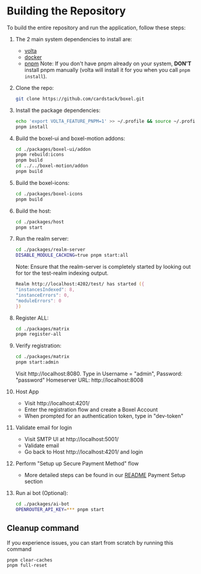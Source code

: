 # Building the Repository

To build the entire repository and run the application, follow these steps:

1. The 2 main system dependencies to install are:

   - [volta](https://docs.volta.sh/guide/getting-started)
   - [docker](https://docs.docker.com/get-docker/)
   - [pnpm](https://docs.volta.sh/advanced/pnpm) Note: If you don't have pnpm already on your system, **DON'T** install pnpm manually (volta will install it for you when you call `pnpm install`).

2. Clone the repo:

   ```zsh
   git clone https://github.com/cardstack/boxel.git
   ```

3. Install the package dependencies:

   ```zsh
   echo 'export VOLTA_FEATURE_PNPM=1' >> ~/.profile && source ~/.profile
   pnpm install
   ```

4. Build the boxel-ui and boxel-motion addons:

   ```zsh
   cd ./packages/boxel-ui/addon
   pnpm rebuild:icons
   pnpm build
   cd ../../boxel-motion/addon
   pnpm build
   ```

5. Build the boxel-icons:

   ```zsh
   cd ./packages/boxel-icons
   pnpm build
   ```

6. Build the host:

   ```zsh
   cd ./packages/host
   pnpm start
   ```

7. Run the realm server:

   ```zsh
   cd ./packages/realm-server
   DISABLE_MODULE_CACHING=true pnpm start:all
   ```

   Note: Ensure that the realm-server is completely started by looking out for tor the test-realm indexing output.

   ```zsh
   Realm http://localhost:4202/test/ has started ({
   "instancesIndexed": 8,
   "instanceErrors": 0,
   "moduleErrors": 0
   })
   ```

8. Register ALL:

   ```zsh
   cd ./packages/matrix
   pnpm register-all
   ```

9. Verify registration:

   ```zsh
   cd ./packages/matrix
   pnpm start:admin
   ```

   Visit http://localhost:8080. Type in Username = "admin", Password: "password" Homeserver URL: http://localhost:8008

10. Host App

    - Visit http://localhost:4201/
    - Enter the registration flow and create a Boxel Account
    - When prompted for an authentication token, type in "dev-token"

11. Validate email for login

    - Visit SMTP UI at http://localhost:5001/
    - Validate email
    - Go back to Host http://localhost:4201/ and login

12. Perform "Setup up Secure Payment Method" flow

    - More detailed steps can be found in our [README](README.md) Payment Setup section

13. Run ai bot (Optional):

    ```zsh
    cd ./packages/ai-bot
    OPENROUTER_API_KEY=*** pnpm start
    ```

## Cleanup command

If you experience issues, you can start from scratch by running this command

```
pnpm clear-caches
pnpm full-reset
```
